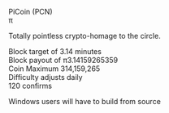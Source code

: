 PiCoin (PCN)  
π

Totally pointless crypto-homage to the circle.

Block target of 3.14 minutes  
Block payout of π3.14159265359  
Coin Maximum 314,159,265  
Difficulty adjusts daily  
120 confirms  

Windows users will have to build from source
